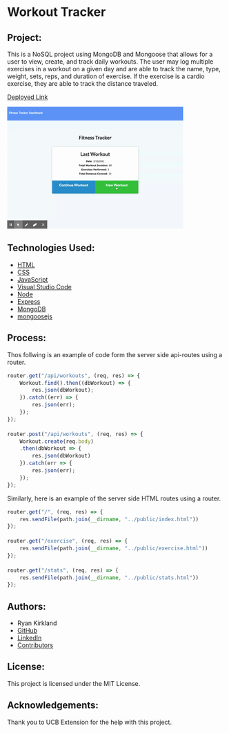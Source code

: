 # Workout Tracker

## Project:

This is a NoSQL project using MongoDB and Mongoose that allows for a user to view, create, and track daily workouts. The user may log multiple exercises in a workout on a given day and are able to track the name, type, weight, sets, reps, and duration of exercise. If the exercise is a cardio exercise, they are able to track the distance traveled.

[Deployed Link](https://ryansworkouttracker.herokuapp.com/)

![Image](https://github.com/RyanKirkland86/workout-tracker/blob/main/public/img/FitnessTracker-DEMO.gif)

## Technologies Used:

- [HTML](https://developer.mozilla.org/en-US/docs/Web/HTML)
- [CSS](https://developer.mozilla.org/en-US/docs/Web/CSS)
- [JavaScript](https://www.javascript.com/)
- [Visual Studio Code](https://code.visualstudio.com/)
- [Node](https://nodejs.org/en/)
- [Express](https://expressjs.com/)
- [MongoDB](https://www.mongodb.com/)
- [mongoosejs](https://mongoosejs.com/)

## Process:

Thos follwing is an example of code form the server side api-routes using a router.

```javascript
router.get("/api/workouts", (req, res) => {
    Workout.find().then((dbWorkout) => {
        res.json(dbWorkout);
    }).catch((err) => {
        res.json(err);
    });
});

router.post("/api/workouts", (req, res) => {
    Workout.create(req.body)
    .then(dbWorkout => {
        res.json(dbWorkout)
    }).catch(err => {
        res.json(err);
    });
});
```
Similarly, here is an example of the server side HTML routes using a router.

```javascript
router.get("/", (req, res) => {
    res.sendFile(path.join(__dirname, "../public/index.html"))
});

router.get("/exercise", (req, res) => {
    res.sendFile(path.join(__dirname, "../public/exercise.html"))
});

router.get("/stats", (req, res) => {
    res.sendFile(path.join(__dirname, "../public/stats.html"))
});
```

## Authors:

- Ryan Kirkland
- [GitHub](https://github.com/RyanKirkland86)
- [LinkedIn](https://www.linkedin.com/in/ryan-kirkland-619942200/)
- [Contributors](https://bootcamp.berkeley.edu/coding/)

## License:

This project is licensed under the MIT License.

## Acknowledgements:

Thank you to UCB Extension for the help with this project.